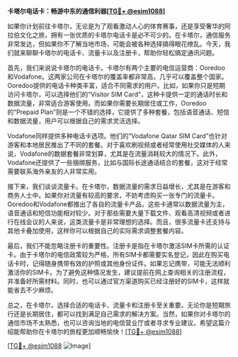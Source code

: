 **卡塔尔电话卡：畅游中东的通信利器[[TG💪+ @esim1088](https://t.me/s/esim1088)]**

如果你计划前往卡塔尔，无论是为了观看激动人心的体育赛事，还是享受奢华的阿拉伯文化之旅，拥有一张优质的卡塔尔电话卡是必不可少的。在卡塔尔，通信服务非常发达，但如果你不了解当地市场，可能会被各种选择搞得眼花缭乱。今天，我们就来聊聊卡塔尔的电话卡、流量卡以及注册卡，帮助你轻松搞定通讯问题。

首先，我们来说说卡塔尔的电话卡。卡塔尔有两个主要的电信运营商：Ooredoo和Vodafone。这两家公司在卡塔尔的覆盖率都非常高，几乎可以覆盖整个国家。Ooredoo提供的电话卡种类丰富，适合不同需求的用户。比如，如果你只是短期访问卡塔尔，可以选择他们的“Visitor SIM Card”，这种卡提供一定的通话时长和数据流量，非常适合游客使用。而如果你需要长期居住或工作，Ooredoo的“Prepaid Plan”则是一个不错的选择，它提供了多种套餐，包括语音通话、短信和数据流量，用户可以根据自己的需求灵活选择。

Vodafone同样提供多种电话卡选项。他们的“Vodafone Qatar SIM Card”也针对游客和本地居民推出了不同的套餐。对于喜欢刷视频或者经常使用社交媒体的人来说，Vodafone的数据套餐非常划算，尤其是在流量消耗较大的情况下。此外，Vodafone还提供了一些捆绑服务，比如与国际长途通话结合的套餐，这对于经常需要联系海外亲友的人非常实用。

接下来，我们谈谈流量卡。在卡塔尔，数据流量的需求日益增长，尤其是在游客和商务人士中。如果你对流量有较高的要求，不妨考虑购买一张专门的流量卡。Ooredoo和Vodafone都推出了各自的流量卡产品，这些卡通常以数据流量为主，语音通话和短信功能相对较少。对于那些需要大量下载文件、观看高清视频或者进行在线会议的人来说，这类流量卡是非常理想的选择。而且，很多流量卡还支持与其他卡叠加使用，这样你可以根据自己的实际需求调整套餐内容。

最后，我们不能忽略注册卡的重要性。注册卡是指在卡塔尔激活SIM卡所需的认证卡。由于卡塔尔的电信政策较为严格，所有SIM卡都需要实名登记，因此在购买电话卡时，记得随身携带有效的护照或其他身份证件。如果忘记携带，可能无法顺利激活你的SIM卡。为了避免这种情况发生，建议提前在网上查询相关的注册流程，并准备好所需材料。同时，也可以通过官方渠道购买已经注册好的SIM卡，这样就能省去不少麻烦。

总之，在卡塔尔，选择合适的电话卡、流量卡和注册卡至关重要。无论你是短期旅行还是长期居住，都可以找到满足自己需求的解决方案。当然，如果你对卡塔尔的通信市场不太熟悉，也可以咨询当地的电信营业厅或者寻求专业建议。希望这篇介绍能帮助你在卡塔尔的旅程更加顺畅愉快！[[TG💪+ @esim1088](https://t.me/s/esim1088)] 

[[TG💪+ @esim1088](https://t.me/s/esim1088) ![Image](https://i.postimg.cc/4NQfJmqS/Snipaste-2025-05-13-00-14-12.png)]
